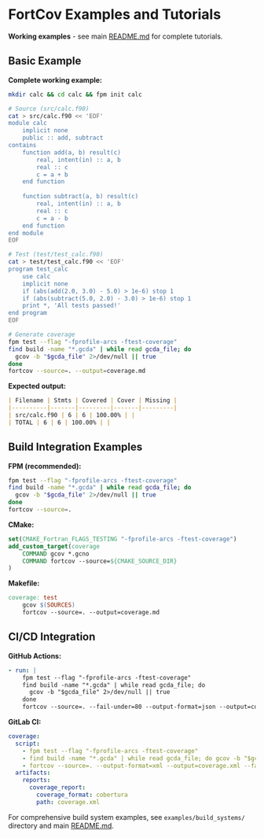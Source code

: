 # FortCov Examples and Tutorials

**Working examples** - see main [README.md](../../README.md) for complete tutorials.

## Basic Example

**Complete working example:**

```bash
mkdir calc && cd calc && fpm init calc

# Source (src/calc.f90)
cat > src/calc.f90 << 'EOF'
module calc
    implicit none
    public :: add, subtract
contains
    function add(a, b) result(c)
        real, intent(in) :: a, b
        real :: c
        c = a + b
    end function
    
    function subtract(a, b) result(c)
        real, intent(in) :: a, b  
        real :: c
        c = a - b
    end function
end module
EOF

# Test (test/test_calc.f90)
cat > test/test_calc.f90 << 'EOF'
program test_calc
    use calc
    implicit none
    if (abs(add(2.0, 3.0) - 5.0) > 1e-6) stop 1
    if (abs(subtract(5.0, 2.0) - 3.0) > 1e-6) stop 1
    print *, 'All tests passed!'
end program
EOF

# Generate coverage
fpm test --flag "-fprofile-arcs -ftest-coverage"
find build -name "*.gcda" | while read gcda_file; do
  gcov -b "$gcda_file" 2>/dev/null || true
done
fortcov --source=. --output=coverage.md
```

**Expected output:**
```markdown
| Filename | Stmts | Covered | Cover | Missing |
|----------|-------|---------|-------|---------|  
| src/calc.f90 | 6 | 6 | 100.00% | |
| TOTAL | 6 | 6 | 100.00% | |
```

## Build Integration Examples

**FPM (recommended):**
```bash
fpm test --flag "-fprofile-arcs -ftest-coverage"
find build -name "*.gcda" | while read gcda_file; do
  gcov -b "$gcda_file" 2>/dev/null || true
done
fortcov --source=.
```

**CMake:**
```cmake
set(CMAKE_Fortran_FLAGS_TESTING "-fprofile-arcs -ftest-coverage")
add_custom_target(coverage
    COMMAND gcov *.gcno
    COMMAND fortcov --source=${CMAKE_SOURCE_DIR}
)
```

**Makefile:**
```makefile
coverage: test
	gcov $(SOURCES) 
	fortcov --source=. --output=coverage.md
```

## CI/CD Integration

**GitHub Actions:**
```yaml
- run: |
    fpm test --flag "-fprofile-arcs -ftest-coverage"
    find build -name "*.gcda" | while read gcda_file; do
      gcov -b "$gcda_file" 2>/dev/null || true
    done
    fortcov --source=. --fail-under=80 --output-format=json --output=coverage.json
```

**GitLab CI:**
```yaml
coverage:
  script:
    - fpm test --flag "-fprofile-arcs -ftest-coverage" 
    - find build -name "*.gcda" | while read gcda_file; do gcov -b "$gcda_file" 2>/dev/null || true; done
    - fortcov --source=. --output-format=xml --output=coverage.xml --fail-under=80
  artifacts:
    reports:
      coverage_report:
        coverage_format: cobertura
        path: coverage.xml
```

For comprehensive build system examples, see `examples/build_systems/` directory and main [README.md](../../README.md).